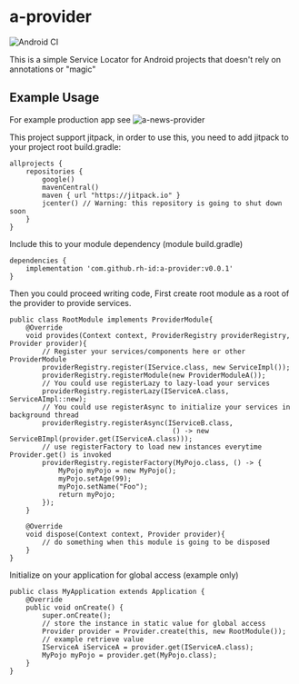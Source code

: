 # a-provider

![Android CI](https://github.com/rh-id/a-provider/actions/workflows/gradlew-build.yml/badge.svg)

This is a simple Service Locator for Android projects that doesn't rely on annotations or "magic"


## Example Usage
For example production app see ![a-news-provider](https://github.com/rh-id/a-news-provider)

This project support jitpack, in order to use this, you need to add jitpack to your project root build.gradle:
```
allprojects {
    repositories {
        google()
        mavenCentral()
        maven { url "https://jitpack.io" }
        jcenter() // Warning: this repository is going to shut down soon
    }
}
```

Include this to your module dependency (module build.gradle)
```
dependencies {
    implementation 'com.github.rh-id:a-provider:v0.0.1'
}
```

Then you could proceed writing code,
First create root module as a root of the provider to provide services.

```
public class RootModule implements ProviderModule{
    @Override
    void provides(Context context, ProviderRegistry providerRegistry, Provider provider){
        // Register your services/components here or other ProviderModule
        providerRegistry.register(IService.class, new ServiceImpl());
        providerRegistry.registerModule(new ProviderModuleA());
        // You could use registerLazy to lazy-load your services
        providerRegistry.registerLazy(IServiceA.class, ServiceAImpl::new);
        // You could use registerAsync to initialize your services in background thread
        providerRegistry.registerAsync(IServiceB.class,
                                        () -> new ServiceBImpl(provider.get(IServiceA.class)));
        // use registerFactory to load new instances everytime Provider.get() is invoked
        providerRegistry.registerFactory(MyPojo.class, () -> {
            MyPojo myPojo = new MyPojo();
            myPojo.setAge(99);
            myPojo.setName("Foo");
            return myPojo;
        });
    }

    @Override
    void dispose(Context context, Provider provider){
        // do something when this module is going to be disposed
    }
}
```

Initialize on your application for global access (example only)

```
public class MyApplication extends Application {
    @Override
    public void onCreate() {
        super.onCreate();
        // store the instance in static value for global access
        Provider provider = Provider.create(this, new RootModule());
        // example retrieve value
        IServiceA iServiceA = provider.get(IServiceA.class);
        MyPojo myPojo = provider.get(MyPojo.class);
    }
}
```
